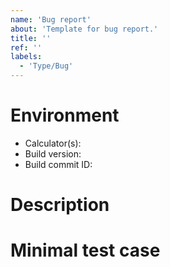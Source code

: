 ```yaml
---
name: 'Bug report'
about: 'Template for bug report.'
title: ''
ref: ''
labels:
  - 'Type/Bug'
---
```


# Environment

* Calculator(s): 
* Build version: 
* Build commit ID: 

# Description



# Minimal test case

